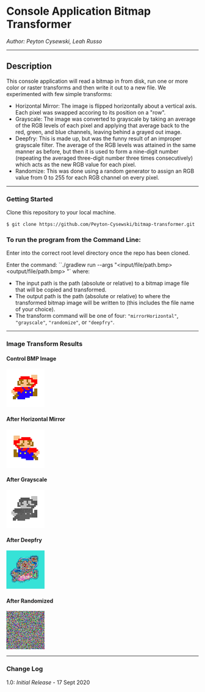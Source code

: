 # Console Application Bitmap Transformer

*Author: Peyton Cysewski, Leah Russo*

----

## Description
This console application will read a bitmap in from disk, run one or more color or raster transforms and then write it out to a new file. We experimented with few simple transforms:<br>
- Horizontal Mirror: The image is flipped horizontally about a vertical axis. Each pixel was swapped accoring to its position on a "row".
- Grayscale: The image was converted to grayscale by taking an average of the RGB levels of each pixel and applying that average back to the red, green, and blue channels, leaving behind a grayed out image.
- Deepfry: This is made up, but was the funny result of an improper grayscale filter. The average of the RGB levels was attained in the same manner as before, but then it is used to form a nine-digit number (repeating the averaged three-digit number three times consecutively) which acts as the new RGB value for each pixel.
- Randomize: This was done using a random generator to assign an RGB value from 0 to 255 for each RGB channel on every pixel.

---

### Getting Started
Clone this repository to your local machine.

```
$ git clone https://github.com/Peyton-Cysewski/bitmap-transformer.git
```

### To run the program from the Command Line:
Enter into the correct root level directory once the repo has been cloned.

Enter the command: ``./gradlew run --args "<input/file/path.bmp> <output/file/path.bmp> <transform command>"` where:
- The input path is the path (absolute or relative) to a bitmap image file that will be copied and transformed.
- The output path is the path (absolute or relative) to where the transformed bitmap image will be written to (this includes the file name of your choice).
- The transform command will be one of four: `"mirrorHorizontal"`, `"grayscale"`, `"randomize"`, or `"deepfry"`.

---

### Image Transform Results

#### Control BMP Image
![Base BMP File](./src/main/resources/mario.bmp)
#### After Horizontal Mirror
![Flipped](./src/main/resources/mirror.bmp)
#### After Grayscale
![Grayscale](./src/main/resources/grayscale.bmp)
#### After Deepfry
![Deepfried](./src/main/resources/deepfry.bmp)
#### After Randomized
![Randomized](./src/main/resources/random.bmp)

---

### Change Log
1.0: *Initial Release* - 17 Sept 2020